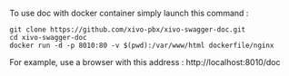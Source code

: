 To use doc with docker container simply launch this command :

    git clone https://github.com/xivo-pbx/xivo-swagger-doc.git
    cd xivo-swagger-doc
    docker run -d -p 8010:80 -v $(pwd):/var/www/html dockerfile/nginx

For example, use a browser with this address : http://localhost:8010/doc
